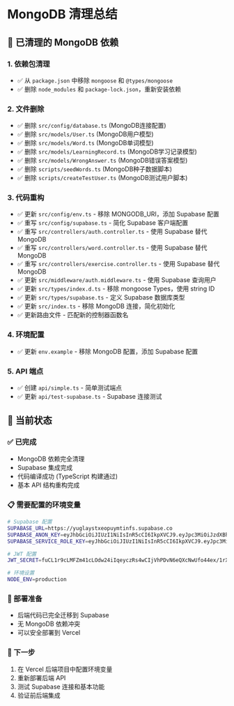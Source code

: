 # MongoDB 清理总结

## 🧹 已清理的 MongoDB 依赖

### 1. 依赖包清理
- ✅ 从 `package.json` 中移除 `mongoose` 和 `@types/mongoose`
- ✅ 删除 `node_modules` 和 `package-lock.json`，重新安装依赖

### 2. 文件删除
- ✅ 删除 `src/config/database.ts` (MongoDB连接配置)
- ✅ 删除 `src/models/User.ts` (MongoDB用户模型)
- ✅ 删除 `src/models/Word.ts` (MongoDB单词模型)
- ✅ 删除 `src/models/LearningRecord.ts` (MongoDB学习记录模型)
- ✅ 删除 `src/models/WrongAnswer.ts` (MongoDB错误答案模型)
- ✅ 删除 `scripts/seedWords.ts` (MongoDB种子数据脚本)
- ✅ 删除 `scripts/createTestUser.ts` (MongoDB测试用户脚本)

### 3. 代码重构
- ✅ 更新 `src/config/env.ts` - 移除 MONGODB_URI，添加 Supabase 配置
- ✅ 重写 `src/config/supabase.ts` - 简化 Supabase 客户端配置
- ✅ 重写 `src/controllers/auth.controller.ts` - 使用 Supabase 替代 MongoDB
- ✅ 重写 `src/controllers/word.controller.ts` - 使用 Supabase 替代 MongoDB
- ✅ 重写 `src/controllers/exercise.controller.ts` - 使用 Supabase 替代 MongoDB
- ✅ 更新 `src/middleware/auth.middleware.ts` - 使用 Supabase 查询用户
- ✅ 更新 `src/types/index.d.ts` - 移除 mongoose Types，使用 string ID
- ✅ 更新 `src/types/supabase.ts` - 定义 Supabase 数据库类型
- ✅ 更新 `src/index.ts` - 移除 MongoDB 连接，简化初始化
- ✅ 更新路由文件 - 匹配新的控制器函数名

### 4. 环境配置
- ✅ 更新 `env.example` - 移除 MongoDB 配置，添加 Supabase 配置

### 5. API 端点
- ✅ 创建 `api/simple.ts` - 简单测试端点
- ✅ 更新 `api/test-supabase.ts` - Supabase 连接测试

## 🎯 当前状态

### ✅ 已完成
- MongoDB 依赖完全清理
- Supabase 集成完成
- 代码编译成功 (TypeScript 构建通过)
- 基本 API 结构重构完成

### 📋 需要配置的环境变量
```bash
# Supabase 配置
SUPABASE_URL=https://yuglaystxeopuymtinfs.supabase.co
SUPABASE_ANON_KEY=eyJhbGciOiJIUzI1NiIsInR5cCI6IkpXVCJ9.eyJpc3MiOiJzdXBhYmFzZSIsInJlZiI6Inl1Z2xheXN0eGVvcHV5bXRpbmZzIiwicm9sZSI6ImFub24iLCJpYXQiOjE3NDgzMzEwNzQsImV4cCI6MjA2MzkwNzA3NH0.DxBxpc1JpUhfeL9Ojpvwy3yHR9sh9tcXj7zRnYq8JS8
SUPABASE_SERVICE_ROLE_KEY=eyJhbGciOiJIUzI1NiIsInR5cCI6IkpXVCJ9.eyJpc3MiOiJzdXBhYmFzZSIsInJlZiI6Inl1Z2xheXN0eGVvcHV5bXRpbmZzIiwicm9sZSI6InNlcnZpY2Vfcm9sZSIsImlhdCI6MTc0ODMzMTA3NCwiZXhwIjoyMDYzOTA3MDc0fQ.fEgfymwY-qKWuauqo-DTCZVz71Z-qDWGV4_5RXHhmuI

# JWT 配置
JWT_SECRET=fuCL1r9cLMFZm41cLOdw24iIqeyczRs4wCIjVhPDvN6eQXcNwUfo44ex/1rX5yRsmyNWIf9sETtsK9KV71yk4w==

# 环境设置
NODE_ENV=production
```

### 🚀 部署准备
- 后端代码已完全迁移到 Supabase
- 无 MongoDB 依赖冲突
- 可以安全部署到 Vercel

### 📝 下一步
1. 在 Vercel 后端项目中配置环境变量
2. 重新部署后端 API
3. 测试 Supabase 连接和基本功能
4. 验证前后端集成 